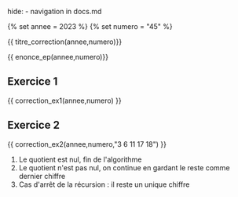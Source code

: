 hide: - navigation  in docs.md

{% set annee = 2023 %}
{% set numero = "45" %}


{{ titre_correction(annee,numero)}}

{{ enonce_ep(annee,numero)}}
 

## Exercice 1

{{ correction_ex1(annee,numero) }}


## Exercice 2 
 
{{ correction_ex2(annee,numero,"3 6 11 17 18") }}

1. Le quotient est nul, fin de l'algorithme
2. Le quotient n'est pas nul, on continue en gardant le reste comme dernier chiffre
3. Cas d'arrêt de la récursion : il reste un unique chiffre
